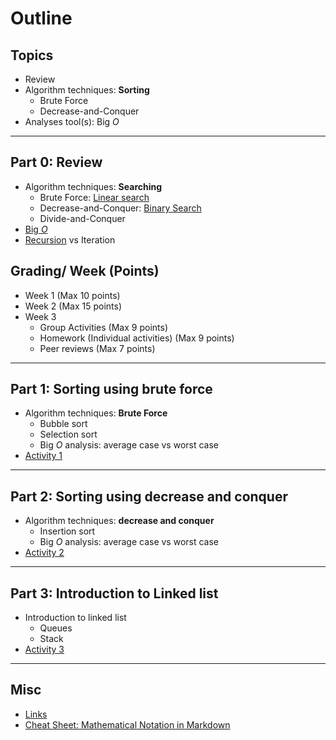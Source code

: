 # Outline

## Topics

- Review
- Algorithm techniques: **Sorting**
  - Brute Force
  - Decrease-and-Conquer
- Analyses tool(s): Big $O$

---

## Part 0: Review

- Algorithm techniques: **Searching**
  - Brute Force: [Linear search](https://www.cs.usfca.edu/~galles/visualization/Search.html)
  - Decrease-and-Conquer: [Binary Search](https://www.cs.usfca.edu/~galles/visualization/Search.html)
  - Divide-and-Conquer
- [Big $O$](https://www.freecodecamp.org/news/big-o-cheat-sheet-time-complexity-chart/)
- [Recursion](https://recursion.vercel.app/) vs Iteration

## Grading/ Week (Points)

- Week 1 (Max 10 points)
- Week 2 (Max 15 points)
- Week 3
  - Group Activities (Max 9 points)
  - Homework (Individual activities) (Max 9 points)
  - Peer reviews (Max 7 points)

---

## Part 1: Sorting using brute force

- Algorithm techniques: **Brute Force**
  - Bubble sort
  - Selection sort
  - Big $O$ analysis: average case vs worst case
- [Activity 1](./activity1/README.md)

---

## Part 2: Sorting using decrease and conquer

- Algorithm techniques: **decrease and conquer**
  - Insertion sort
  - Big $O$ analysis: average case vs worst case
- [Activity 2](./activity2/README.md)

---

## Part 3: Introduction to Linked list

- Introduction to linked list
  - Queues
  - Stack
- [Activity 3](./activity3/README.md)

---

## Misc

- [Links](./links.md)
- [Cheat Sheet: Mathematical Notation in Markdown](https://upyesp.org/posts/makrdown-vscode-math-notation/)
